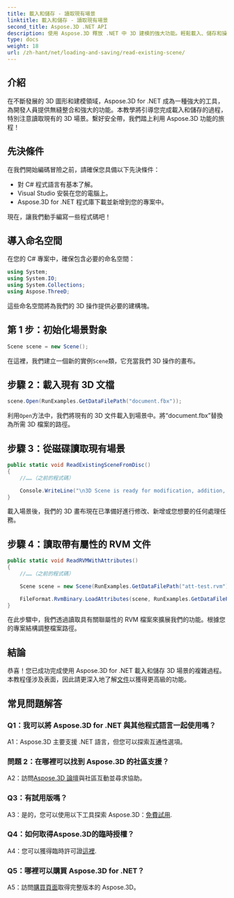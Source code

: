 ```yaml
---
title: 載入和儲存 - 讀取現有場景
linktitle: 載入和儲存 - 讀取現有場景
second_title: Aspose.3D .NET API
description: 使用 Aspose.3D 釋放 .NET 中 3D 建模的強大功能。輕鬆載入、儲存和操作場景。潛入無限可能的世界。
type: docs
weight: 18
url: /zh-hant/net/loading-and-saving/read-existing-scene/
---
```

## 介紹

在不斷發展的 3D 圖形和建模領域，Aspose.3D for .NET 成為一種強大的工具，為開發人員提供無縫整合和強大的功能。本教學將引導您完成載入和儲存的過程，特別注意讀取現有的 3D 場景。繫好安全帶，我們踏上利用 Aspose.3D 功能的旅程！

## 先決條件

在我們開始編碼冒險之前，請確保您具備以下先決條件：

- 對 C# 程式語言有基本了解。
- Visual Studio 安裝在您的電腦上。
- Aspose.3D for .NET 程式庫下載並新增到您的專案中。

現在，讓我們動手編寫一些程式碼吧！

## 導入命名空間

在您的 C# 專案中，確保包含必要的命名空間：

```csharp
using System;
using System.IO;
using System.Collections;
using Aspose.ThreeD;
```

這些命名空間將為我們的 3D 操作提供必要的建構塊。

## 第 1 步：初始化場景對象

```csharp
Scene scene = new Scene();
```

在這裡，我們建立一個新的實例`Scene`類，它充當我們 3D 操作的畫布。

## 步驟 2：載入現有 3D 文檔

```csharp
scene.Open(RunExamples.GetDataFilePath("document.fbx"));
```

利用`Open`方法中，我們將現有的 3D 文件載入到場景中。將“document.fbx”替換為所需 3D 檔案的路徑。

## 步驟 3：從磁碟讀取現有場景

```csharp
public static void ReadExistingSceneFromDisc()
{
    //……（之前的程式碼）

    Console.WriteLine("\n3D Scene is ready for modification, addition, or processing purposes.");
}
```

載入場景後，我們的 3D 畫布現在已準備好進行修改、新增或您想要的任何處理任務。

## 步驟 4：讀取帶有屬性的 RVM 文件

```csharp
public static void ReadRVMWithAttributes()
{
    //……（之前的程式碼）

    Scene scene = new Scene(RunExamples.GetDataFilePath("att-test.rvm"));

    FileFormat.RvmBinary.LoadAttributes(scene, RunExamples.GetDataFilePath("att-test.att"));
}
```

在此步驟中，我們透過讀取具有關聯屬性的 RVM 檔案來擴展我們的功能。根據您的專案結構調整檔案路徑。

## 結論

恭喜！您已成功完成使用 Aspose.3D for .NET 載入和儲存 3D 場景的複雜過程。本教程僅涉及表面，因此請更深入地了解[文件](https://reference.aspose.com/3d/net/)以獲得更高級的功能。

## 常見問題解答

### Q1：我可以將 Aspose.3D for .NET 與其他程式語言一起使用嗎？

A1：Aspose.3D 主要支援 .NET 語言，但您可以探索互通性選項。

### 問題 2：在哪裡可以找到 Aspose.3D 的社區支援？

 A2：訪問[Aspose.3D 論壇](https://forum.aspose.com/c/3d/18)與社區互動並尋求協助。

### Q3：有試用版嗎？

A3：是的，您可以使用以下工具探索 Aspose.3D：[免費試用](https://releases.aspose.com/).

### Q4：如何取得Aspose.3D的臨時授權？

A4：您可以獲得臨時許可證[這裡](https://purchase.aspose.com/temporary-license/).

### Q5：哪裡可以購買 Aspose.3D for .NET？

A5：訪問[購買頁面](https://purchase.aspose.com/buy)取得完整版本的 Aspose.3D。